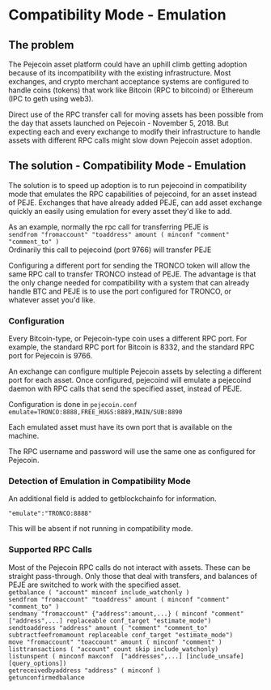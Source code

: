# Compatibility Mode - Emulation

## The problem
The Pejecoin asset platform could have an uphill climb getting adoption because of its incompatibility with the existing infrastructure.  Most exchanges, and crypto merchant acceptance systems are configured to handle coins (tokens) that work like Bitcoin (RPC to bitcoind) or Ethereum (IPC to geth using web3).

Direct use of the RPC transfer call for moving assets has been possible from the day that assets launched on Pejecoin - November 5, 2018.  But expecting each and every exchange to modify their infrastructure to handle assets with different RPC calls might slow down Pejecoin asset adoption.

## The solution - Compatibility Mode - Emulation
The solution is to speed up adoption is to run pejecoind in compatibility mode that emulates the RPC capabilities of pejecoind, for an asset instead of PEJE.  Exchanges that have already added PEJE, can add asset exchange quickly an easily using emulation for every asset they'd like to add.

As an example, normally the rpc call for transferring PEJE is   
```sendfrom "fromaccount" "toaddress" amount ( minconf "comment" "comment_to" )```   
Ordinarily this call to pejecoind (port 9766) will transfer PEJE

Configuring a different port for sending the TRONCO token will allow the same RPC call to transfer TRONCO instead of PEJE.  The advantage is that the only change needed for compatibility with a system that can already handle BTC and PEJE is to use the port configured for TRONCO, or whatever asset you'd like.

### Configuration
Every Bitcoin-type, or Pejecoin-type coin uses a different RPC port.  For example, the standard RPC port for Bitcoin is 8332, and the standard RPC port for Pejecoin is 9766.

An exchange can configure multiple Pejecoin assets by selecting a different port for each asset.  Once configured, pejecoind will emulate a pejecoind daemon with RPC calls that send the specified asset, instead of PEJE.

Configuration is done in ```pejecoin.conf```  
```emulate=TRONCO:8888,FREE_HUGS:8889,MAIN/SUB:8890```

Each emulated asset must have its own port that is available on the machine.

The RPC username and password will use the same one as configured for Pejecoin.

### Detection of Emulation in Compatibility Mode
An additional field is added to getblockchainfo for information. 

```"emulate":"TRONCO:8888"```

This will be absent if not running in compatibility mode.

### Supported RPC Calls

Most of the Pejecoin RPC calls do not interact with assets.  These can be straight pass-through.  Only those that deal with transfers, and balances of PEJE are switched to work with the specified asset.  
```getbalance ( "account" minconf include_watchonly )```  
```sendfrom "fromaccount" "toaddress" amount ( minconf "comment" "comment_to" )```    
```sendmany "fromaccount" {"address":amount,...} ( minconf "comment" ["address",...] replaceable conf_target "estimate_mode")```  
```sendtoaddress "address" amount ( "comment" "comment_to" subtractfeefromamount replaceable conf_target "estimate_mode")```  
```move "fromaccount" "toaccount" amount ( minconf "comment" )```  
```listtransactions ( "account" count skip include_watchonly)```  
```listunspent ( minconf maxconf  ["addresses",...] [include_unsafe] [query_options])```  
```getreceivedbyaddress "address" ( minconf )```  
```getunconfirmedbalance```  


